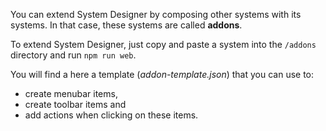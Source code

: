 You can extend System Designer by composing other systems with its systems. In that case, these systems are called **addons**.

To extend System Designer, just copy and paste a system into the `/addons` directory and run `npm run web`.

You will find a here a template (*addon-template.json*) that you can use to:

* create menubar items,
* create toolbar items and
* add actions when clicking on these items.